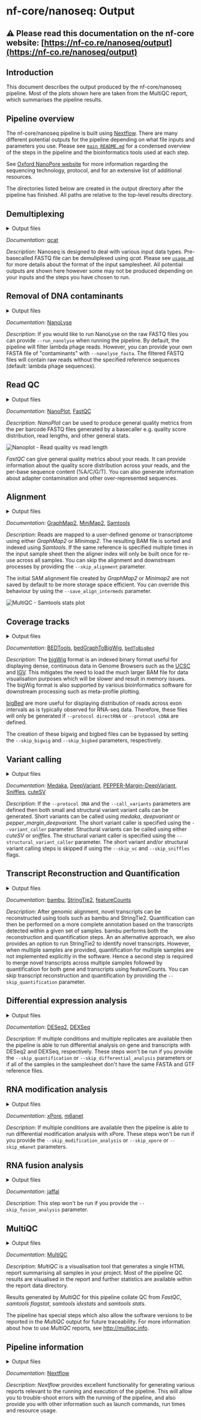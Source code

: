 # nf-core/nanoseq: Output

## :warning: Please read this documentation on the nf-core website: [https://nf-co.re/nanoseq/output](https://nf-co.re/nanoseq/output)

## Introduction

This document describes the output produced by the nf-core/nanoseq pipeline. Most of the plots shown here are taken from the MultiQC report, which summarises the pipeline results.

## Pipeline overview

The nf-core/nanoseq pipeline is built using [Nextflow](https://www.nextflow.io/). There are many different potential outputs for the pipeline depending on what file inputs and parameters you use. Please see [`main README.md`](../README.md) for a condensed overview of the steps in the pipeline and the bioinformatics tools used at each step.

See [Oxford NanoPore website](https://nanoporetech.com/) for more information regarding the sequencing technology, protocol, and for an extensive list of additional resources.

The directories listed below are created in the output directory after the pipeline has finished. All paths are relative to the top-level results directory.

## Demultiplexing

<details markdown="1">
<summary>Output files</summary>

- `qcat/fastq/<barcode*>.fastq.gz`: FASTQ output files for each barcode.
- `qcat/fastq/none.fastq.gz`: FASTQ file with reads were unassigned to any given barcode.

</details>

_Documentation_:
[qcat](https://github.com/nanoporetech/qcat)

_Description_:
Nanoseq is designed to deal with various input data types. Pre-basecalled FASTQ file can be demuliplexed using _qcat_. Please see [`usage.md`](usage.md#--input) for more details about the format of the input samplesheet. All potential outputs are shown here however some may not be produced depending on your inputs and the steps you have chosen to run.

## Removal of DNA contaminants

<details markdown="1">
<summary>Output files</summary>

- `nanolyse/<SAMPLE>.fastq.gz`: FASTQ file after the removal of reads that map to DNA contaminants.
- `nanolyse/<SAMPLE>.nanolyse.log`: NanoLyse log file.

</details>

_Documentation_:
[NanoLyse](https://github.com/wdecoster/nanolyse)

_Description_:
If you would like to run NanoLyse on the raw FASTQ files you can provide `--run_nanolyse` when running the pipeline. By default, the pipeline will filter lambda phage reads. However, you can provide your own FASTA file of "contaminants" with `--nanolyse_fasta`. The filtered FASTQ files will contain raw reads without the specified reference sequences (default: lambda phage sequences).

## Read QC

<details markdown="1">
<summary>Output files</summary>

- `nanoplot/fastq/<SAMPLE>/`: directory with various `*.html` files containing QC metrics and plots.
- `fastqc/<SAMPLE>_fastqc.html`: _FastQC_ `*.html` file for each sample.
- `fastqc/<SAMPLE>_fastqc.zip`: _FastQC_ `*.zip` file for each sample.

</details>

_Documentation_:
[NanoPlot](https://github.com/wdecoster/NanoPlot), [FastQC](http://www.bioinformatics.babraham.ac.uk/projects/fastqc/Help/)

_Description_:
_NanoPlot_ can be used to produce general quality metrics from the per barcode FASTQ files generated by a basecaller e.g. quality score distribution, read lengths, and other general stats.

![Nanoplot - Read quality vs read length](images/nanoplot_readlengthquality.png)

_FastQC_ can give general quality metrics about your reads. It can provide information about the quality score distribution across your reads, and the per-base sequence content (%A/C/G/T). You can also generate information about adapter contamination and other over-represented sequences.

## Alignment

<details markdown="1">
<summary>Output files</summary>

- `<ALIGNER>/<SAMPLE>.sorted.bam`: per sample coordinate sorted BAM file.
- `<ALIGNER>/<SAMPLE>.sorted.bam.bai`: per sample coordinate sorted BAM index file.
- `<ALIGNER>/samtools_stats/`: directory with per sample `*.flagstat`, `*.idxstats` and `*.stats` files generated by _Samtools_.

</details>

_Documentation_:
[GraphMap2](https://github.com/lbcb-sci/graphmap2), [MiniMap2](https://github.com/lh3/minimap2), [Samtools](http://samtools.sourceforge.net/)

_Description_:
Reads are mapped to a user-defined genome or transcriptome using either _GraphMap2_ or _Minimap2_. The resulting BAM file is sorted and indexed using _Samtools_. If the same reference is specified multiple times in the input sample sheet then the aligner index will only be built once for re-use across all samples. You can skip the alignment and downstream processes by providing the `--skip_alignment` parameter.

The initial SAM alignment file created by _GraphMap2_ or _Minimap2_ are not saved by default to be more storage space efficient. You can override this behaviour by using the `--save_align_intermeds` parameter.

![MultiQC - Samtools stats plot](images/mqc_samtools_stats_plot.png)

## Coverage tracks

<details markdown="1">
<summary>Output files</summary>

- `<ALIGNER>/bigwig/`: directory with per sample `*.bigWig` and `*.bedGraph` file.
- `<ALIGNER>/bigbed/`: directory with per sample `*.bigBed` and `*bed12` file.

</details>

_Documentation_:
[BEDTools](https://bedtools.readthedocs.io/en/latest/), [bedGraphToBigWig](https://genome.ucsc.edu/goldenpath/help/bigWig.html#Ex3), [`bedToBigBed`](https://genome.ucsc.edu/goldenPath/help/bigBed.html#Ex2)

_Description_:
The [bigWig](https://genome.ucsc.edu/goldenpath/help/bigWig.html) format is an indexed binary format useful for displaying dense, continuous data in Genome Browsers such as the [UCSC](https://genome.ucsc.edu/cgi-bin/hgTracks) and [IGV](http://software.broadinstitute.org/software/igv/). This mitigates the need to load the much larger BAM file for data visualisation purposes which will be slower and result in memory issues. The bigWig format is also supported by various bioinformatics software for downstream processing such as meta-profile plotting.

[bigBed](https://genome.ucsc.edu/goldenPath/help/bigBed.html) are more useful for displaying distribution of reads across exon intervals as is typically observed for RNA-seq data. Therefore, these files will only be generated if `--protocol directRNA` or `--protocol cDNA` are defined.

The creation of these bigwig and bigbed files can be bypassed by setting the `--skip_bigwig` and `--skip_bigbed` parameters, respectively.

## Variant calling

<details markdown="1">
<summary>Output files</summary>

Short variant callers

- Medaka:

  - `variant_calling/medaka_variant/<SAMPLE>.vcf.gz`: zipped VCF file with small variants.
  - `variant_calling/medaka_variant/<SAMPLE>.vcf.gz`: index for zipped VCF file with small variants.

- DeepVariant:

  - `variant_calling/deepvariant/<SAMPLE>.vcf.gz`: zipped VCF file with small variants.
  - `variant_calling/deepvariant/<SAMPLE>.vcf.gz.tbi`: index for zipped VCF file with small variants.

- PEPPER-Margin-DeepVariant:
  - `variant_calling/margin_pepper_deepvariant/<SAMPLE>.vcf.gz`: zipped VCF file with small variants.
  - `variant_calling/margin_pepper_deepvariant/<SAMPLE>.vcf.gz.tbi`: index for zipped VCF file with small variants.

Structural variant callers

- Sniffles

  - `variant_calling/cutesv/<SAMPLE>.vcf.gz`: zipped VCF file with smtructural variants.
  - `variant_calling/cutesv/<SAMPLE>.vcf.gz.tbi`: index for zipped VCF file with structural variants.

- cuteSV
  - `variant_calling/sniffles/<SAMPLE>.vcf.gz`: zipped VCF file with smtructural variants.
  - `variant_calling/sniffles/<SAMPLE>.vcf.gz.tbi`: index for zipped VCF file with structural variants.

</details>

_Documentation_:
[Medaka](https://github.com/nanoporetech/medaka), [DeepVariant](https://github.com/google/deepvariant), [PEPPER-Margin-DeepVariant](https://github.com/kishwarshafin/pepper),
[Sniffles](https://github.com/fritzsedlazeck/Sniffles), [cuteSV](https://github.com/tjiangHIT/cuteSV)

_Description_:
If the `--protocol DNA` and the `--call_variants` parameters are defined then both small and structural variant variant calls can be generated.
Short variants can be called using _medaka_, _deepvariant_ or _pepper_margin_deepvariant_. The short variant caller is specified using the `--variant_caller` parameter.
Structural variants can be called using either _cuteSV_ or _sniffles_. The structural variant caller is specified using the `--structural_variant_caller` parameter.
The short variant and/or structural variant calling steps is skipped if using the `--skip_vc` and `--skip_sniffles` flags.

## Transcript Reconstruction and Quantification

<details markdown="1">
<summary>Output files</summary>

If bambu is used:

- `bambu/`
  - `extended_annotations.gtf`: a GTF file that contains both annotated and novel transcripts.
  - `counts_gene.txt`: a TXT file containing gene expression estimates.
  - `counts_transcript.txt`: a TXT file containing transcript expression estimates.

If StringTie2 is used:

- `stringtie2/`
  - `*.bam`: per sample coordinate sorted alignment file.
  - `*.stringtie.gtf`: per sample annotations for novel transcripts obtained in _StringTie2_.
  - `stringtie.merged.gtf`: extended annotation that combines provided GTF with GTF file from each sample via _StringTie2 Merge_.
  - `counts_gene.txt`: gene expression estimates calculated by featureCounts.
  - `counts_gene.txt.summary`: FeatureCounts gene level log file.
  - `counts_transcript.txt`: transcript expression estimates calculated by featureCounts.
  - `counts_transcript.txt.summary`: FeatureCounts transcript level log file.

</details>

_Documentation_:
[bambu](https://bioconductor.org/packages/release/bioc/html/bambu.html), [StringTie2](https://ccb.jhu.edu/software/stringtie/), [featureCounts](http://bioinf.wehi.edu.au/featureCounts/)

_Description_:
After genomic alignment, novel transcripts can be reconstructed using tools such as bambu and StringTie2. Quantification can then be performed on a more complete annotation based on the transcripts detected within a given set of samples. bambu performs both the reconstruction and quantification steps. An an alternative approach, we also provides an option to run StringTie2 to identify novel transcripts. However, when multiple samples are provided, quantification for multiple samples are not implemented explicitly in the software. Hence a second step is required to merge novel transcripts across multiple samples followed by quantification for both gene and transcripts using featureCounts. You can skip transcript reconstruction and quantification by providing the `--skip_quantification` parameter.

## Differential expression analysis

<details markdown="1">
<summary>Output files</summary>

- `<QUANTIFICATION_METHOD>/deseq2/deseq2.results.txt`: a TXT file that contains differential gene expression.
- `<QUANTIFICATION_METHOD>/dexseq/dexseq.results.txt`: a TXT file that contains differential transcript expression.

</details>

_Documentation_:
[DESeq2](https://bioconductor.org/packages/release/bioc/html/DESeq2.html), [DEXSeq](https://bioconductor.org/packages/release/bioc/html/DEXSeq.html)

_Description_:
If multiple conditions and multiple replicates are available then the pipeline is able to run differential analysis on gene and transcripts with DESeq2 and DEXSeq, respectively. These steps won't be run if you provide the `--skip_quantification` or `--skip_differential_analysis` parameters or if all of the samples in the samplesheet don't have the same FASTA and GTF reference files.

## RNA modification analysis

<details markdown="1">
<summary>Output files</summary>

- `rna_modifications/xpore/diffmod/diffmod_outputs/diffmod.table`: a table file that contains differentially modified sites.
- `rna_modifications/m6anet/inference/<sample_name>/data.result.csv.gz`: a CSV file that contains m6A sites.

</details>

_Documentation_:
[xPore](https://xpore.readthedocs.io/en/latest/), [m6anet](https://m6anet.readthedocs.io/en/latest/)

_Description_:
If multiple conditions are available then the pipeline is able to run differential modification analysis with xPore. These steps won't be run if you provide the `--skip_modification_analysis` or `--skip_xpore` or `--skip_m6anet` parameters.

## RNA fusion analysis

<details markdown="1">
<summary>Output files</summary>

- `jaffal/jaffa_results.csv`: a CSV file that contains RNA fusion results.
- `jaffal/jaffa_results.fasta`: a FASTA file that contains the sequence of the RNA fusions.

</details>

_Documentation_:
[jaffal](https://github.com/Oshlack/JAFFA/wiki)

_Description_:
This step won't be run if you provide the `--skip_fusion_analysis` parameter.

## MultiQC

<details markdown="1">
<summary>Output files</summary>

- `multiqc/`
  - `multiqc_report.html`: a standalone HTML file that can be viewed in your web browser.
  - `multiqc_data/`: a directory containing parsed statistics from the different tools used in the pipeline.
  - `multiqc_plots/`: a directory containing static images from the report in various formats.

</details>

_Documentation_:
[MultiQC](https://multiqc.info/docs/)

_Description_:
_MultiQC_ is a visualisation tool that generates a single HTML report summarising all samples in your project. Most of the pipeline QC results are visualised in the report and further statistics are available within the report data directory.

Results generated by _MultiQC_ for this pipeline collate QC from _FastQC_, _samtools flagstat_, _samtools idxstats_ and _samtools stats_.

The pipeline has special steps which also allow the software versions to be reported in the _MultiQC_ output for future traceability. For more information about how to use _MultiQC_ reports, see <http://multiqc.info>.

## Pipeline information

<details markdown="1">
<summary>Output files</summary>

- `pipeline_info/`
  - Reports generated by Nextflow: `execution_report.html`, `execution_timeline.html`, `execution_trace.txt` and `pipeline_dag.dot`/`pipeline_dag.svg`.
  - Reports generated by the pipeline: `pipeline_report.html`, `pipeline_report.txt` and `software_versions.yml`. The `pipeline_report*` files will only be present if the `--email` / `--email_on_fail` parameter's are used when running the pipeline.
  - Reformatted samplesheet files used as input to the pipeline: `samplesheet.valid.csv`.
  - Parameters used by the pipeline run: `params.json`.

</details>

_Documentation_:
[Nextflow](https://www.nextflow.io/docs/latest/tracing.html)

_Description_:
_Nextflow_ provides excellent functionality for generating various reports relevant to the running and execution of the pipeline. This will allow you to trouble-shoot errors with the running of the pipeline, and also provide you with other information such as launch commands, run times and resource usage.

